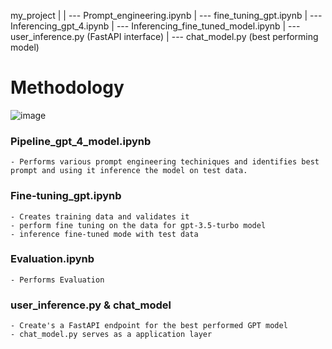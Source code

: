 my_project
|
| --- Prompt_engineering.ipynb
| --- fine_tuning_gpt.ipynb
| --- Inferencing_gpt_4.ipynb
| --- Inferencing_fine_tuned_model.ipynb
| --- user_inference.py (FastAPI interface)
| --- chat_model.py (best performing model)


# Methodology

![image](https://github.com/shobanasiranjeevilu/Fine_Tuning_LLM/assets/114626356/fd295d12-e2c8-4b8c-a872-4b319a1d9959)





### Pipeline_gpt_4_model.ipynb

    - Performs various prompt engineering techiniques and identifies best prompt and using it inference the model on test data.

### Fine-tuning_gpt.ipynb
    - Creates training data and validates it 
    - perform fine tuning on the data for gpt-3.5-turbo model
    - inference fine-tuned mode with test data

### Evaluation.ipynb
    - Performs Evaluation 

### user_inference.py & chat_model
    - Create's a FastAPI endpoint for the best performed GPT model
    - chat_model.py serves as a application layer
